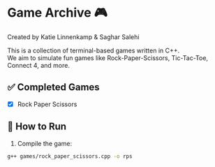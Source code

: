 # Game Archive 🎮

Created by Katie Linnenkamp & Saghar Salehi

This is a collection of terminal-based games written in C++.  
We aim to simulate fun games like Rock-Paper-Scissors, Tic-Tac-Toe, Connect 4, and more.

## ✅ Completed Games
- [x] Rock Paper Scissors 

## 📂 How to Run

1. Compile the game:
```bash
g++ games/rock_paper_scissors.cpp -o rps